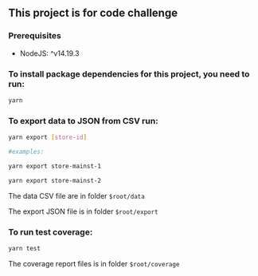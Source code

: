 ## This project is for code challenge

### Prerequisites

- NodeJS: ^v14.19.3

### To install package dependencies for this project, you need to run:

```bash
yarn
```

### To export data to JSON from CSV run:

```bash
yarn export [store-id]

#examples:

yarn export store-mainst-1

yarn export store-mainst-2
```

The data CSV file are in folder `$root/data`

The export JSON file is in folder `$root/export`

### To run test coverage:

```bash
yarn test
```

The coverage report files is in folder `$root/coverage`
